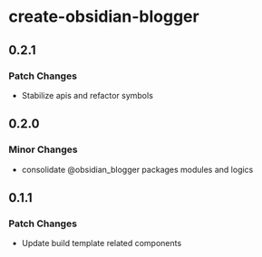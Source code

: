 # create-obsidian-blogger

## 0.2.1

### Patch Changes

-   Stabilize apis and refactor symbols

## 0.2.0

### Minor Changes

-   consolidate @obsidian_blogger packages modules and logics

## 0.1.1

### Patch Changes

-   Update build template related components
